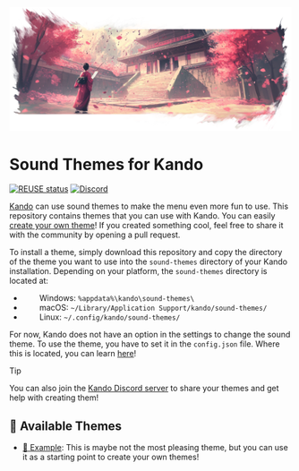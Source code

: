 <!--
SPDX-FileCopyrightText: Simon Schneegans <code@simonschneegans.de>
SPDX-License-Identifier: CC-BY-4.0
-->

<p align="center">
  <img src="banner.png" />
</p>

# Sound Themes for Kando

[![REUSE status](https://api.reuse.software/badge/github.com/kando-menu/sound-themes)](https://api.reuse.software/info/github.com/kando-menu/sound-themes)
[![Discord](https://img.shields.io/discord/1124300911574003732?logo=discord&label=Discord&color=%235865f2)](https://discord.gg/hZwbVSDkhy)

[Kando](https://github.com/kando-menu/kando) can use sound themes to make the menu even more fun to use.
This repository contains themes that you can use with Kando.
You can easily [create your own theme](https://kando.menu/getting-involved/create-sound-themes/)!
If you created something cool, feel free to share it with the community by opening a pull request.

To install a theme, simply download this repository and copy the directory of the theme you want to use into the `sound-themes` directory of your Kando installation.
Depending on your platform, the `sound-themes` directory is located at:

- <img height="14" width="26" src="https://upload.wikimedia.org/wikipedia/commons/c/c4/Windows_logo_-_2021_%28Black%29.svg" /> Windows: `%appdata%\kando\sound-themes\`
- <img height="14" width="26" src="https://cdn.simpleicons.org/apple" /> macOS: `~/Library/Application Support/kando/sound-themes/`
- <img height="14" width="26" src="https://cdn.simpleicons.org/linux/black" /> Linux: `~/.config/kando/sound-themes/`

For now, Kando does not have an option in the settings to change the sound theme.
To use the theme, you have to set it in the `config.json` file.
Where this is located, you can learn [here](https://kando.menu/reference/config-files/)!

> [!TIP]
> You can also join the [Kando Discord server](https://discord.gg/hZwbVSDkhy) to share your themes and get help with creating them!

## 🎵 Available Themes

- [🎉 Example](./themes/example/): This is maybe not the most pleasing theme, but you can use it as a starting point to create your own themes!
